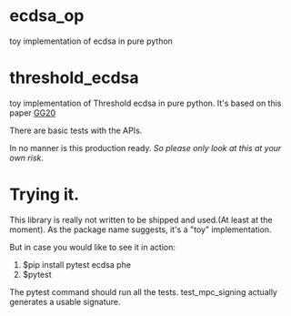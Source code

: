# ecdsa_op
toy implementation of ecdsa in pure python

# threshold_ecdsa
toy implementation of Threshold ecdsa in pure python. It's based on this paper [GG20](https://eprint.iacr.org/2020/540.pdf)

There are basic tests with the APIs.

In no manner is this production ready. *So please only look at this at your own risk*.


# Trying it.
This library is really not written to be shipped and used.(At least at the moment).
As the package name suggests, it's a "toy" implementation.

But in case you would like to see it in action:
1. $pip install pytest ecdsa phe 
2. $pytest

The pytest command should run all the tests. test_mpc_signing actually generates a usable signature.

